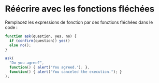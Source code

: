 
# Réécrire avec les fonctions fléchées

Remplacez les expressions de fonction par des fonctions fléchées dans le code :

```js run
function ask(question, yes, no) {
  if (confirm(question)) yes()
  else no();
}

ask(
  "Do you agree?",
  function() { alert("You agreed."); },
  function() { alert("You canceled the execution."); }
);
```
